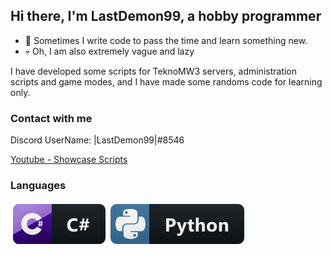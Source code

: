 ## Hi there, I'm LastDemon99, a hobby programmer

- 👻 Sometimes I write code to pass the time and learn something new.
- 💀 Oh, I am also extremely vague and lazy

I have developed some scripts for TeknoMW3 servers, administration scripts and game modes, and I have made some randoms code for learning only.

### Contact with me
Discord UserName: |LastDemon99|#8546

[Youtube - Showcase Scripts](https://www.youtube.com/channel/UCbF4X_uUAJLMGqijksgkwFQ "TeknoRandomScripts Channel")

### Languages
<p align="left">
 <img src="https://raw.githubusercontent.com/8bithemant/8bithemant/master/svg/dev/languages/csharp.svg"alt="Twitter" style="vertical-align:top; margin:4px"><img src="https://raw.githubusercontent.com/8bithemant/8bithemant/master/svg/dev/languages/python.svg" alt="Twitter" style="vertical-align:top; margin:4px">
</p>
